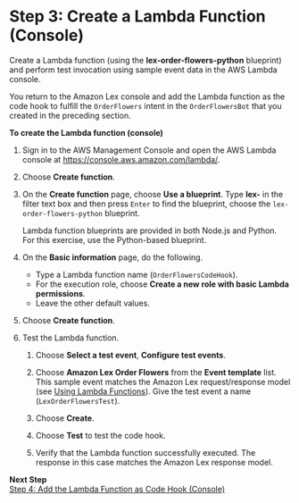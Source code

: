 # Step 3: Create a Lambda Function \(Console\)<a name="gs-bp-create-lambda-function"></a>

Create a Lambda function \(using the **lex\-order\-flowers\-python** blueprint\) and perform test invocation using sample event data in the AWS Lambda console\. 

You return to the Amazon Lex console and add the Lambda function as the code hook to fulfill the `OrderFlowers` intent in the `OrderFlowersBot` that you created in the preceding section\.

**To create the Lambda function \(console\)**

1. Sign in to the AWS Management Console and open the AWS Lambda console at [https://console\.aws\.amazon\.com/lambda/](https://console.aws.amazon.com/lambda/)\.

1. Choose **Create function**\.

1. On the **Create function** page, choose **Use a blueprint**\. Type **lex\-** in the filter text box and then press `Enter` to find the blueprint, choose the `lex-order-flowers-python` blueprint\. 

   Lambda function blueprints are provided in both Node\.js and Python\. For this exercise, use the Python\-based blueprint\.

1. On the **Basic information** page, do the following\. 
   + Type a Lambda function name \(`OrderFlowersCodeHook`\)\.
   + For the execution role, choose **Create a new role with basic Lambda permissions**\.
   + Leave the other default values\.

1. Choose **Create function**\.

1. Test the Lambda function\.

   1. Choose **Select a test event**, **Configure test events**\.

   1. Choose **Amazon Lex Order Flowers** from the **Event template** list\. This sample event matches the Amazon Lex request/response model \(see [Using Lambda Functions](using-lambda.md)\)\. Give the test event a name \(`LexOrderFlowersTest`\)\.

   1. Choose **Create**\.

   1. Choose **Test** to test the code hook\.

   1. Verify that the Lambda function successfully executed\. The response in this case matches the Amazon Lex response model\.

**Next Step**  
[Step 4: Add the Lambda Function as Code Hook \(Console\)](gs-bp-create-integrate.md)